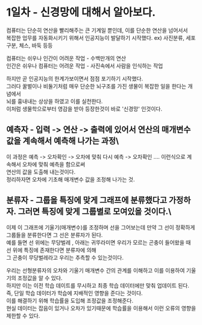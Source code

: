 # 1일차 - 신경망에 대해서 알아보다.


컴퓨터는 단순히 연산을 빨리해주는 큰 기계일 뿐인데, 이를 단순한 연산을 넘어서서\
복잡한 업무를 자동화시키기 위해서 인공지능이 발달하기 시작했다. ex) 사진분류, 세포구분, 체스, 바둑 등등

컴퓨터는 쉬우나 인간이 어려운 작업 - 수백만개의 연산\
인간은 쉬우나 컴퓨터는 어려운 작업 - 사진속에서 사람을 인식하는 작업

하지만 곧 인공지능의 한계가보이면서 점점 포기하기 시작했다.\
그러다 꿀벌이나 비둘기처럼 매우 단순한 뇌구조를 가진 생물이 복잡한 일을 한다는 개념에서\
뇌를 흉내내는 상상을 하였고 이를 실천한다.\
이처럼 생물학으로부터 영감을 받아 등장한것이 바로 '신경망' 인것이다.

## 예측자 - 입력 -> 연산 -> 출력에 있어서 연산의 매개변수값을 계속해서 예측해 나가는 과정\
이 과정은 예측 -> 오차확인 -> 오차에 맞춰 다시 예측 -> 오차확인 .... 이런식으로 계속해서 오차에 맞춰 예측을 함으로써\
연산의 값을 도출해 내는것이다.\
정리하자면 오차에 기초해 매개변수 값을 조정해 나가는 것.

## 분류자 - 그룹을 특징에 맞게 그래프에 분류했다고 가정하자. 그러면 특징에 맞게 그룹별로 모여있을 것이다.\
이제 이 그래프에 기울기(매개변수)를 조정하며 선을 그어보는데 만약 그 선이 정확하게 그룹들을 분류한다면 그 선은 분류자가 된다.\
예를 들면 선 위에는 무당벌레 , 아래는 귀뚜라미면 우리가 모르는 곤충이 들어왔을 때 선 위에 특징에 존재한다면 분류자에 의해\
그 곤충이 무당벌레라고 우리는 추측할 수 있는것이다.

우리는 선형분류자의 오차와 기울기 매개변수 간의 관계를 이해하고 이를 이용하여 기울기의 조정값을 알 수 있다.\
하지만 이는 이전 학습 데이트를 무시하고 최종 학습 데이터에만 맞춰 업데이트 된다. 즉, 단일 학습 데이터가 학습에 지배적인 영향을 준다는 것이다.\
이를 해결하기 위해 학습률을 도입해 조정값을 조정해준다.\
현실 데이터는 잡음이 있거나 오차가 있기때문에 학습률을 이용해서 이런 오류의 영향을 제한할 수 있다.
